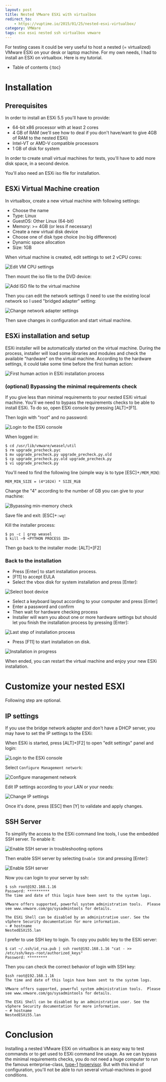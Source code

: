 ```yaml
---
layout: post
title: Nested VMware ESXi with virtualbox
redirect_to:
    - https://vuptime.io/2015/01/25/nested-esxi-virtualbox/
category: VMWare
tags: esx esxi nested ssh virtualbox vmware
---
```


For testing cases it could be very useful to host a nested (= virtualized) VMware ESXi on your desk or laptop machine. For my own needs, I had to install an ESXi on virtualbox. Here is my tutorial.

* Table of contents
{:toc}

# Installation

## Prerequisites

In order to install an ESXi 5.5 you'll have to provide:

*   64-bit x86 processor with at least 2 cores
*   4 GB of RAM (we'll see how to deal if you don't have/want to give 4GB of RAM to the nested ESXi)
*   Intel-VT or AMD-V compatible processors
*   1 GB of disk for system

In order to create small virtual machines for tests, you'll have to add more disk space, in a second device.

You'll also need an ESXi iso file for installation.

## ESXi Virtual Machine creation

In virtualbox, create a new virtual machine with following settings:

*   Choose the name
*   Type: Linux
*   GuestOS: Other Linux (64-bit)
*   Memory: >= 4GB (or less if necessary)
*   Create a new virtual disk device
*   Choose one of disk type choice (no big difference)
*   Dynamic space allocation
*   Size: 1GB

When virtual machine is created, edit settings to set 2 vCPU cores:

![Edit VM CPU settings](/images/ESXiVirtualBox/ESXiVirtualBox01.png "Edit VM CPU settings")

Then mount the iso file to the DVD device:

![Add ISO file to the virtual machine](/images/ESXiVirtualBox/ESXiVirtualBox02.png "Add ISO file to the virtual machine")

Then you can edit the network settings (I need to use the existing local network so I used "bridged adapter" setting:

![Change network adapter settings](/images/ESXiVirtualBox/ESXiVirtualBox03.png "Change network adapter settings")

Then save changes in configuration and start virtual machine.

## ESXi installation and setup

ESXi installer will be automatically started on the virtual machine. During the process, installer will load some libraries and modules and check the available "hardware" on the virtual machine. According to the hardware settings, it could take some time before the first human action:

![First human action in ESXi installation process](/images/ESXiVirtualBox/ESXiVirtualBox04.png "First human action in ESXi installation process")

### (optional) Bypassing the minimal requirements check

If you give less than minimal requirements to your nested ESXi virtual machine. You'll we need to bypass the requirements checks to be able to install ESXi. To do so, open ESXi console by pressing [ALT]+[F1].

Then login with "root" and no password:

![Login to the ESXi console](/images/ESXiVirtualBox/ESXiVirtualBox05.png "Login to the ESXi console")

When logged in:

    $ cd /usr/lib/vmware/weasel/util
    $ rm upgrade_precheck.pyc
    $ mv upgrade_precheck.py upgrade_precheck.py.old
    $ cp upgrade_precheck.py.old upgrade_precheck.py
    $ vi upgrade_precheck.py

You'll need to find the following line (simple way is to type [ESC]+``/MEM_MIN``):

    MEM_MIN_SIZE = (4*1024) * SIZE_MiB

Change the "4" according to the number of GB you can give to your machine:

![Bypassing min-memory check](/images/ESXiVirtualBox/ESXiVirtualBox06.png "Bypassing min-memory check")

Save file and exit: [ESC]+``:wq!``

Kill the installer process:

    $ ps -c | grep weasel
    $ kill –9 <PYTHON PROCESS ID>

Then go back to the installer mode: [ALT]+[F2]

### Back to the installation

*   Press [Enter] to start installation process.
*   [F11] to accept EULA
*   Select the vbox disk for system installation and press [Enter]:

![Select boot device](/images/ESXiVirtualBox/ESXiVirtualBox07.png "Select boot device")

*   Select a keyboard layout according to your computer and press [Enter]
*   Enter a password and confirm
*   Then wait for hardware checking process
*   Installer will warn you about one or more hardware settings but should let you finish the installation process by pressing [Enter]:

![Last step of installation process](/images/ESXiVirtualBox/ESXiVirtualBox08.png "Last step of installation process")

*   Press [F11] to start installation on disk.

![Installation in progress](/images/ESXiVirtualBox/ESXiVirtualBox09.png "Installation in progress")

When ended, you can restart the virtual machine and enjoy your new ESXi installation.

# Customize your nested ESXI

Following step are optional.

## IP settings

If you use the bridge network adapter and don't have a DHCP server, you may have to set the IP settings to the ESXi:

When ESXi is started, press [ALT]+[F2] to open "edit settings" panel and login:

![Login to the ESXi console](/images/ESXiVirtualBox/ESXiVirtualBox10.png "Login to the ESXi console")

Select ``Configure Management network``:

![Configure management network](/images/ESXiVirtualBox/ESXiVirtualBox12.png "Configure management network")

Edit IP settings according to your LAN or your needs:

![Change IP settings](/images/ESXiVirtualBox/ESXiVirtualBox11.png "Change IP settings")

Once it's done, press [ESC] then [Y] to validate and apply changes.

## SSH Server

To simplify the access to the ESXi command line tools, I use the embedded SSH server. To enable it:

![Enable SSH server in troubleshooting options](/images/ESXiVirtualBox/ESXiVirtualBox13.png "Enable SSH server in troubleshooting options")

Then enable SSH server by selecting ``Enable SSH`` and pressing [Enter]:

![Enable SSH server](/images/ESXiVirtualBox/ESXiVirtualBox14.png "Enable SSH server")

Now you can login to your server by ssh:

    $ ssh root@192.168.1.16
    Password: **********
    The time and date of this login have been sent to the system logs.

    VMware offers supported, powerful system administration tools.  Please
    see www.vmware.com/go/sysadmintools for details.

    The ESXi Shell can be disabled by an administrative user. See the
    vSphere Security documentation for more information.
    ~ # hostname
    NestedESXi55.lan

I prefer to use SSH key to login. To copy you public key to the ESXi server:

    $ cat ~/.ssh/id_rsa.pub | ssh root@192.168.1.16 "cat - >> /etc/ssh/keys-root/authorized_keys"
    Password: *********

Then you can check the correct behavior of login with SSH key:

    $ssh root@192.168.1.16
    The time and date of this login have been sent to the system logs.

    VMware offers supported, powerful system administration tools.  Please
    see www.vmware.com/go/sysadmintools for details.

    The ESXi Shell can be disabled by an administrative user. See the
    vSphere Security documentation for more information.
    ~ # hostname
    NestedESXi55.lan

# Conclusion

Installing a nested VMware ESXi on virtualbox is an easy way to test commands or to get used to ESXi command line usage. As we can bypass the minimal requirements checks, you do not need a huge computer to run the famous enterprise-class, [type-1](https://en.wikipedia.org/wiki/Hypervisor#Classification "Hypervisor") [hypervisor](https://en.wikipedia.org/wiki/Hypervisor "Hypervisor"). But with this kind of configuration, you'll not be able to run several virtual-machines in good conditions.
